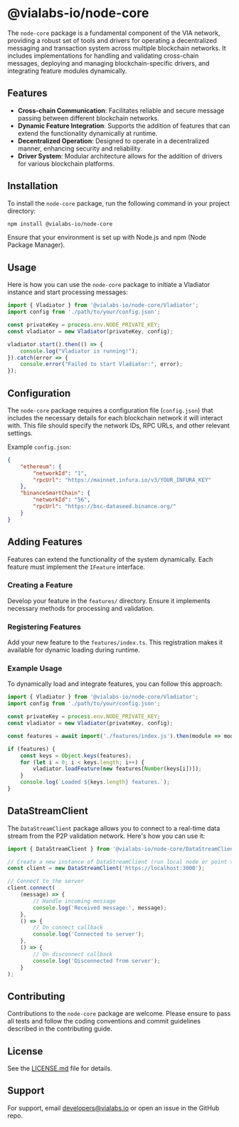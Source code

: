 # @vialabs-io/node-core

The `node-core` package is a fundamental component of the VIA network, providing a robust set of tools and drivers for operating a decentralized messaging and transaction system across multiple blockchain networks. It includes implementations for handling and validating cross-chain messages, deploying and managing blockchain-specific drivers, and integrating feature modules dynamically.

## Features

- **Cross-chain Communication**: Facilitates reliable and secure message passing between different blockchain networks.
- **Dynamic Feature Integration**: Supports the addition of features that can extend the functionality dynamically at runtime.
- **Decentralized Operation**: Designed to operate in a decentralized manner, enhancing security and reliability.
- **Driver System**: Modular architecture allows for the addition of drivers for various blockchain platforms.

## Installation

To install the `node-core` package, run the following command in your project directory:

```bash
npm install @vialabs-io/node-core
```

Ensure that your environment is set up with Node.js and npm (Node Package Manager).

## Usage

Here is how you can use the `node-core` package to initiate a Vladiator instance and start processing messages:

```javascript
import { Vladiator } from '@vialabs-io/node-core/Vladiator';
import config from './path/to/your/config.json';

const privateKey = process.env.NODE_PRIVATE_KEY;
const vladiator = new Vladiator(privateKey, config);

vladiator.start().then(() => {
    console.log("Vladiator is running!");
}).catch(error => {
    console.error("Failed to start Vladiator:", error);
});
```

## Configuration

The `node-core` package requires a configuration file (`config.json`) that includes the necessary details for each blockchain network it will interact with. This file should specify the network IDs, RPC URLs, and other relevant settings.

Example `config.json`:

```json
{
    "ethereum": {
        "networkId": "1",
        "rpcUrl": "https://mainnet.infura.io/v3/YOUR_INFURA_KEY"
    },
    "binanceSmartChain": {
        "networkId": "56",
        "rpcUrl": "https://bsc-dataseed.binance.org/"
    }
}
```

## Adding Features

Features can extend the functionality of the system dynamically. Each feature must implement the `IFeature` interface.

### Creating a Feature
Develop your feature in the `features/` directory. Ensure it implements necessary methods for processing and validation.

### Registering Features
Add your new feature to the `features/index.ts`. This registration makes it available for dynamic loading during runtime.

### Example Usage
To dynamically load and integrate features, you can follow this approach:

```javascript
import { Vladiator } from '@vialabs-io/node-core/Vladiator';
import config from './path/to/your/config.json';

const privateKey = process.env.NODE_PRIVATE_KEY;
const vladiator = new Vladiator(privateKey, config);

const features = await import('./features/index.js').then(module => module.default);

if (features) {
    const keys = Object.keys(features);
    for (let i = 0; i < keys.length; i++) {
        vladiator.loadFeature(new features[Number(keys[i])]);
    }
    console.log(`Loaded ${keys.length} features.`);
}
```


## DataStreamClient

The `DataStreamClient` package allows you to connect to a real-time data stream from the P2P validation network. Here's how you can use it:

```javascript
import { DataStreamClient } from '@vialabs-io/node-core/DataStreamClient';

// Create a new instance of DataStreamClient (run local node or point to external node)
const client = new DataStreamClient('https://localhost:3000');

// Connect to the server
client.connect(
    (message) => {
        // Handle incoming message
        console.log('Received message:', message);
    },
    () => {
        // On connect callback
        console.log('Connected to server');
    },
    () => {
        // On disconnect callback
        console.log('Disconnected from server');
    }
);
```

## Contributing

Contributions to the `node-core` package are welcome. Please ensure to pass all tests and follow the coding conventions and commit guidelines described in the contributing guide.

## License

See the [LICENSE.md](LICENSE.md) file for details.

## Support

For support, email developers@vialabs.io or open an issue in the GitHub repo.

